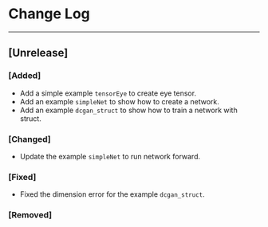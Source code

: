 # Change Log

------------
## [Unrelease]
### [Added]
- Add a simple example `tensorEye` to create eye tensor.
- Add an example `simpleNet` to show how to create a network.
- Add an example `dcgan_struct` to show how to train a network with struct.

### [Changed]
- Update the example `simpleNet` to run network forward.

### [Fixed]
- Fixed the dimension error for the example `dcgan_struct`.

### [Removed]

